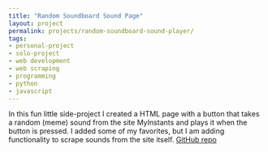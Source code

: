 ```yaml
---
title: "Random Soundboard Sound Page"
layout: project
permalink: projects/random-soundboard-sound-player/
tags: 
- personal-project
- solo-project
- web development
- web scraping
- programming
- python
- javascript
---
```


In this fun little side-project I created a HTML page with a button that takes a random (meme) sound from the site MyInstants and plays it when the button is pressed. I added some of my favorites, but I am adding functionality to scrape sounds from the site itself.
[GitHub repo](https://github.com/duster3000/random-soundboard-sound)
